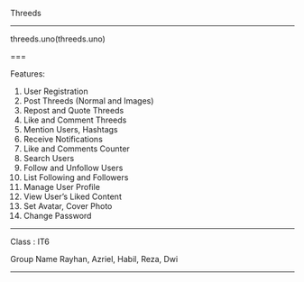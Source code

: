 Threeds

---

threeds.uno(threeds.uno)

===

Features:
1. User Registration
2. Post Threeds (Normal and Images)
3. Repost and Quote Threeds
4. Like and Comment Threeds
5. Mention Users, Hashtags
6. Receive Notifications
7. Like and Comments Counter
8. Search Users
9. Follow and Unfollow Users
10. List Following and Followers
11. Manage User Profile
12. View User’s Liked Content
13. Set Avatar, Cover Photo
14. Change Password

---

Class : IT6

Group Name
Rayhan, Azriel, Habil, Reza, Dwi

---